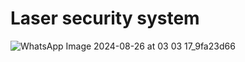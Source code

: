 <h1>Laser security system</h1>

<url>![WhatsApp Image 2024-08-26 at 03 03 17_9fa23d66](https://github.com/user-attachments/assets/a3de43c8-1be0-457e-8d00-e592c7d3f034)</url>
